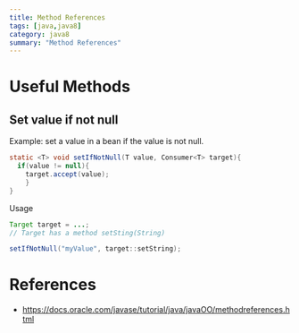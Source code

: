 ```yaml
---
title: Method References
tags: [java,java8]
category: java8
summary: "Method References"
---
```


# Useful Methods

## Set value if not null

Example: set a value in a bean if the value is not null.

~~~ java
static <T> void setIfNotNull(T value, Consumer<T> target){
  if(value != null){
    target.accept(value);
    }
}
~~~

Usage

~~~ java
Target target = ...;
// Target has a method setSting(String)

setIfNotNull("myValue", target::setString);

~~~

# References

* <https://docs.oracle.com/javase/tutorial/java/javaOO/methodreferences.html>